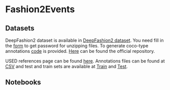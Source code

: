 # Fashion2Events

## Datasets
DeepFashion2 dataset is available in [DeepFashion2 dataset](https://drive.google.com/drive/folders/125F48fsMBz2EF0Cpqk6aaHet5VH399Ok?usp=sharing). You need fill in the [form](https://docs.google.com/forms/d/e/1FAIpQLSeIoGaFfCQILrtIZPykkr8q_h9qQ5BoTYbjvf95aXbid0v2Bw/viewform?usp=sf_link) to get password for unzipping files. To generate coco-type annotations [code](https://github.com/switchablenorms/DeepFashion2/blob/master/evaluation/deepfashion2_to_coco.py) is provided. [Here](https://github.com/switchablenorms/DeepFashion2) can be found the official repository.

USED references page can be found [here](http://loki.disi.unitn.it/~used/). Annotations files can be found at [CSV](http://loki.disi.unitn.it/~used/CSV-files-for-SED-EiMM.zip) and test and train sets are available at [Train](http://loki.disi.unitn.it/~used/USED-training.tar.gz) and [Test](http://loki.disi.unitn.it/~used/USED-test.tar.gz).

## Notebooks